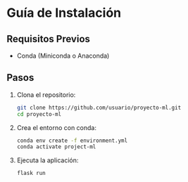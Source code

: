 # Guía de Instalación

## Requisitos Previos
- Conda (Miniconda o Anaconda)

## Pasos
1. Clona el repositorio:
    ```bash
    git clone https://github.com/usuario/proyecto-ml.git
    cd proyecto-ml
    ```

2. Crea el entorno con conda:
    ```bash
    conda env create -f environment.yml
    conda activate project-ml
    ```

3. Ejecuta la aplicación:
    ```bash
    flask run
    ```